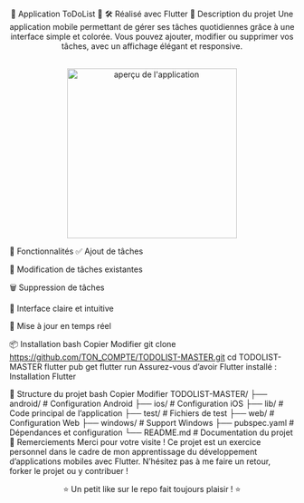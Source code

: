 <div align="center">
📝 Application ToDoList 📝
🛠️ Réalisé avec Flutter
📱 Description du projet
Une application mobile permettant de gérer ses tâches quotidiennes grâce à une interface simple et colorée.
Vous pouvez ajouter, modifier ou supprimer vos tâches, avec un affichage élégant et responsive.

<br> <img src="https://github.com/TON_COMPTE/TON_REPO/raw/main/assets/todolist_preview.png" alt="aperçu de l'application" width="300"/> </div>
🚀 Fonctionnalités
✅ Ajout de tâches

📝 Modification de tâches existantes

🗑️ Suppression de tâches

🌈 Interface claire et intuitive

🔁 Mise à jour en temps réel

📦 Installation
bash
Copier
Modifier
git clone https://github.com/TON_COMPTE/TODOLIST-MASTER.git
cd TODOLIST-MASTER
flutter pub get
flutter run
Assurez-vous d’avoir Flutter installé : Installation Flutter

📁 Structure du projet
bash
Copier
Modifier
TODOLIST-MASTER/
├── android/        # Configuration Android
├── ios/            # Configuration iOS
├── lib/            # Code principal de l’application
├── test/           # Fichiers de test
├── web/            # Configuration Web
├── windows/        # Support Windows
├── pubspec.yaml    # Dépendances et configuration
└── README.md       # Documentation du projet
🙌 Remerciements
Merci pour votre visite !
Ce projet est un exercice personnel dans le cadre de mon apprentissage du développement d’applications mobiles avec Flutter.
N’hésitez pas à me faire un retour, forker le projet ou y contribuer !

<div align="center">
⭐ Un petit like sur le repo fait toujours plaisir ! ⭐

</div>
